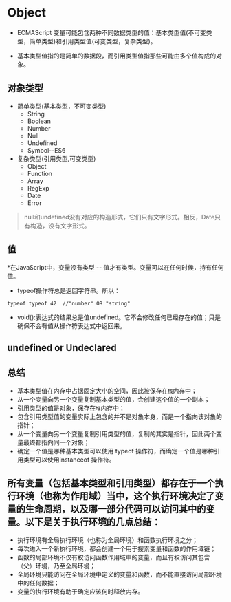 # Object


* ECMAScript 变量可能包含两种不同数据类型的值：基本类型值(不可变类型，简单类型)和引用类型值(可变类型，复杂类型)。

* 基本类型值指的是简单的数据段，而引用类型值指那些可能由多个值构成的对象。

    
## 对象类型
+ 简单类型(基本类型，不可变类型)
    - String
    - Boolean
    - Number
    - Null
    - Undefined
    - Symbol--ES6
+ 复杂类型(引用类型,可变类型)
    - Object
    - Function
    - Array
    - RegExp
    - Date
    - Error

> null和undefined没有对应的构造形式，它们只有文字形式。相反，Date只有构造，没有文字形式。

## 值

*在JavaScript中，变量没有类型 -- 值才有类型。变量可以在任何时候，持有任何值。


* typeof操作符总是返回字符串。所以：
```
typeof typeof 42  //"number" OR "string"
```

* void():表达式的结果总是值undefined。它不会修改任何已经存在的值；只是确保不会有值从操作符表达式中返回来。

## undefined or Undeclared




## 总结
* 基本类型值在内存中占据固定大小的空间，因此被保存在`栈`内存中；
* 从一个变量向另一个变量复制基本类型的值，会创建这个值的一个副本；
* 引用类型的值是对象，保存在`堆`内存中；
* 包含引用类型值的变量实际上包含的并不是对象本身，而是一个指向该对象的指针；
* 从一个变量向另一个变量复制引用类型的值，复制的其实是指针，因此两个变量最终都指向同一个对象；
* 确定一个值是哪种基本类型可以使用 typeof 操作符，而确定一个值是哪种引用类型可以使用instanceof 操作符。

## 所有变量（包括基本类型和引用类型）都存在于一个执行环境（也称为作用域）当中，这个执行环境决定了变量的生命周期，以及哪一部分代码可以访问其中的变量。以下是关于执行环境的几点总结：

* 执行环境有全局执行环境（也称为全局环境）和函数执行环境之分；
* 每次进入一个新执行环境，都会创建一个用于搜索变量和函数的作用域链；
* 函数的局部环境不仅有权访问函数作用域中的变量，而且有权访问其包含（父）环境，乃至全局环境；
* 全局环境只能访问在全局环境中定义的变量和函数，而不能直接访问局部环境中的任何数据；
* 变量的执行环境有助于确定应该何时释放内存。